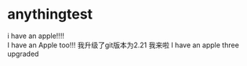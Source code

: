 # anythingtest
i have an apple!!!!<br />
I have an Apple too!!!
我升级了git版本为2.21
我来啦
I have an apple three
upgraded

